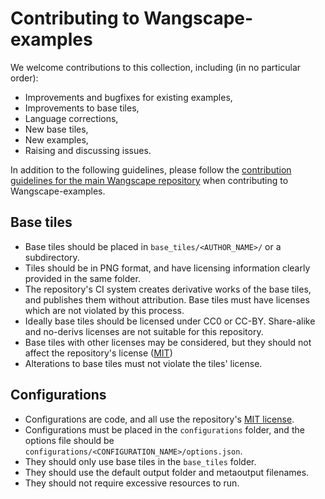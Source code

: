 # Contributing to Wangscape-examples

We welcome contributions to this collection, including (in no particular order):
* Improvements and bugfixes for existing examples,
* Improvements to base tiles,
* Language corrections,
* New base tiles,
* New examples,
* Raising and discussing issues.

In addition to the following guidelines, please follow the [contribution guidelines for the main Wangscape repository](https://github.com/Wangscape/Wangscape/blob/master/CONTRIBUTING.md) when contributing to Wangscape-examples.

## Base tiles
* Base tiles should be placed in `base_tiles/<AUTHOR_NAME>/` or a subdirectory.
* Tiles should be in PNG format, and have licensing information clearly provided in the same folder.
* The repository's CI system creates derivative works of the base tiles, and publishes them without attribution. Base tiles must have licenses which are not violated by this process.
* Ideally base tiles should be licensed under CC0 or CC-BY. Share-alike and no-derivs licenses are not suitable for this repository.
* Base tiles with other licenses may be considered, but they should not affect the repository's license ([MIT](./LICENSE))
* Alterations to base tiles must not violate the tiles' license.

## Configurations
* Configurations are code, and all use the repository's [MIT license](./LICENSE).
* Configurations must be placed in the `configurations` folder, and the options file should be `configurations/<CONFIGURATION_NAME>/options.json`.
* They should only use base tiles in the `base_tiles` folder.
* They should use the default output folder and metaoutput filenames.
* They should not require excessive resources to run.
